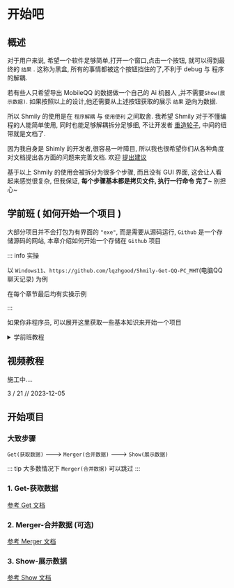 # 开始吧

## 概述

对于用户来说, 希望一个软件足够简单,打开一个窗口,点击一个按钮, 就可以得到最终的 `结果` . 这称为黑盒, 所有的事情都被这个按钮挡住的了,不利于 debug 与 程序的解耦.

若有些人只希望导出 MobileQQ 的数据做一个自己的 Ai 机器人 ,并不需要`Show(展示数据)`. 如果按照以上的设计,他还需要从上述按钮获取的展示 `结果` 逆向为数据.

所以 Shmily 的使用是在 `程序解耦` 与 `使用便利` 之间取舍. 我希望 Shmily 对于不懂编程的人能简单使用, 同时也能足够解耦拆分足够细, 不让开发者 [重造轮子](https://baike.baidu.com/item/%E9%87%8D%E9%80%A0%E8%BD%AE%E5%AD%90/16837040), 中间的纽带就是文档了.

因为我自身是 Shimly 的开发者,很容易一叶障目, 所以我也很希望你们从各种角度对文档提出各方面的问题来完善文档. 欢迎 [提出建议](https://github.com/lqzhgood/Shmily/issues/new)

基于以上 Shmily 的使用会被拆分为很多个步骤, 而且没有 GUI 界面, 这会让人看起来感觉很复杂, 但我保证, <b>每个步骤基本都是拷贝文件, 执行一行命令 完了~</b> 别担心~


## 学前班 ( 如何开始一个项目 )

大部分项目并不会打包为有界面的 `"exe"`, 而是需要从源码运行, `Github` 是一个存储源码的网站, 本章介绍如何开始一个存储在 `Github` 项目


::: info 实操

以 `Windows11`、`https://github.com/lqzhgood/Shmily-Get-QQ-PC_MHT`(电脑QQ聊天记录) 为例

在每个章节最后均有实操示例

:::

如果你非程序员, 可以展开这里获取一些基本知识来开始一个项目

<details>
  <summary>学前班教程</summary>



### 1. 下载源码


在 Github 项目中, 点击下图中 `Download ZIP` 即可下载当前项目源码
![down repo](./assets/down_repo.png)


::: info 实操

打开 `https://github.com/lqzhgood/Shmily-Get-QQ-PC_MHT` 并下载 <br />
下载后解压缩 `Shmily-Get-QQ-PC_MHT-main.zip` 到 `D:\Shmily-Get-QQ-PC_MHT-main`

:::


### 2. 安装项目运行时环境


::: tip 什么是运行时环境?

顾名思义: 运行这个 "东西" 所需要的 "环境"


例如你有一个 `风景.mp4` 的视频, 如果你要播放出来, 那么你需要一个 `视频播放器` <br />
那么运行 `风景.mp4` 所需要环境就是 `视频播放器`

下载的 `源码` 也需要对应的 `(运行时)环境`

:::

项目的源码可能是由不同 `编程语言` 书写的, 相应的 `编程语言` 需要对应的 `运行时`, 如 `C++源代码` 需要 `C++运行时`,  `Java源代码` 需要 `Java运行时`


#### 2.1 如何判断项目的 `编程语言`

##### 2.1.1 按照项目的特征(推荐)

|  编程语言   | 特征  |
|  ----  | ----  |
| nodejs  | [有 `package.json` 文件, 或大量 `.js` `.ts` 后缀文件](../setup-runtime/assets/is-nodejs.png)  |
| python  | [有 `requirements.txt` 文件, 或大量 `.py` 后缀文件](../setup-runtime/assets/is-python.png) |
| java  | [大量 `.java` 后缀文件](../setup-runtime/assets/is-java.png) |

##### 2.1.2 `Github` 会自动标注主要语言(并不准确)

![what-languages](./assets/what-languages.png)

#### 2.2 根据 `编程语言` 安装对应的 `运行时`

|  编程语言   | 安装`运行时`  |
|  ----  | ----  |
| nodejs  | [教程](../setup-runtime/nodejs.md)  |
| python  | [教程](../setup-runtime/python.md)  |
| java  | [教程](../setup-runtime/java.md)  |
| php  | [教程](../setup-runtime/php.md)  |
| docker  | [教程](../setup-runtime/docker.md)  |


::: info 实操
打开 `D:\Shmily-Get-QQ-PC_MHT-main`, 项目中有 `package.json` 文件, 所以这是一个 `nodejs` 项目 <br />
按照 [nodejs 教程](../setup-runtime/nodejs.md), <br />
下载 Windows 平台 `https://nodejs.org/dist/v18.18.2/node-v18.18.2-x64.msi` 并安装 <br />
在项目目录 `D:\Shmily-Get-QQ-PC_MHT-main` 执行 `npm i` 安装依赖 <br />
:::



### 3. 使用

参照具体项目中的文档继续

::: info 实操
打开 `https://github.com/lqzhgood/Shmily-Get-QQ-PC_MHT`, 参照项目文档中的 <b>使用</b> 部分

0. 安装 node 环境
    > 上述 2.2 已经安装
1. 安装 php 环境
    > 参照2.2 安装 php 环境
2. 导出的 .mht 文件放入 input
    > 从 PC QQ 的聊天管理器中导出 `.mht` 格式的聊天记录, 并放入 `input` 文件夹(如没有则新建)

    ```
    // 文件夹结构

    -\
      - node_modules
      - input       <--- 如果没有这个文件夹则新建
        - xxx.mht   <--- 放到这里
      - index.js
      - package.json
      - README.md
    ```
3. 修改 `config.js`
    > 打开 `config.js` 按照里面的说明和示例进行修改
4. 执行 npm run build
   > 在项目目录中打开 `命令提示符`
   ![open_cmd](../setup-runtime/assets/open_cmd.png)
   然后运行 `npm run build` (确保是当前项目目录下 D:\Shmily-Get-QQ-PC_MHT-main)
   ![cmd_run](../setup-runtime/assets/cmd_run.png)
5. dist 获取 数据文件 和 资源文件

    ```
    // 文件夹结构

    -\
      - node_modules
      - input
        - xxx.mht
      - dist
        - data                              <-- 数据文件(夹)
            - qq-pc
        - QQ_PC_MHT-12345678-20230101.json  <-- 资源文件
        - ...                               <-- 其他过程文件及日志
      - index.js
      - package.json
      - README.md
    ```
:::

### 4. 其他说明
以上是一个 `Github` 项目运行的完整流程

以通过 `Shmily` 导出 `电脑QQ聊天记录` 为例, 至少需要运行两个 `Github` 项目,

1. Get 获取数据, https://github.com/lqzhgood/Shmily-Get-QQ-PC_MHT
    > 得到 `数据文件(data)` 和  `资源文件(QQ_PC_MHT-12345678-20230101.json)`
2. Show 显示数据, https://github.com/lqzhgood/Shmily-Show/
    > 使用 Get 得到的 "文件" 生成最后的 "显示" 结果

你可通过多个 `Get` 获取多个 "文件", 同时导入 `Show` 获得集中 "显示" 结果

</details>


## 视频教程

施工中....

3 / 21 // 2023-12-05

## 开始项目


###  大致步骤

`Get(获取数据)` ---> `Merger(合并数据)` ---> `Show(展示数据)`

::: tip
大多数情况下 `Merger(合并数据)` 可以跳过
:::


### 1. Get-获取数据

[参考 Get 文档](./get.md)

### 2. Merger-合并数据 (可选)

[参考 Merger 文档](./merger.md)

### 3. Show-展示数据

[参考 Show 文档](./show.md)
